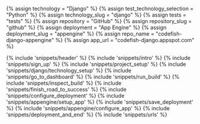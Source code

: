 {% assign technology = "Django" %}
{% assign test_technology_selection = "Python" %}
{% assign technology_slug = "django" %}
{% assign tests = "tests" %}
{% assign repository = "GitHub" %}
{% assign repository_slug = "github" %}
{% assign deployment = "App Engine" %}
{% assign deployment_slug = "appengine" %}
{% assign repo_name = "codefish-django-appengine" %}
{% assign app_url = "codefish-django.appspot.com" %}

{% include 'snippets/header' %}
{% include 'snippets/intro' %}
{% include 'snippets/sign_up' %}
{% include 'snippets/project_setup' %}
{% include 'snippets/django/technology_setup' %}
{% include 'snippets/go_to_dashboard' %}
{% include 'snippets/run_build' %}
{% include 'snippets/inspect_build' %}
{% include 'snippets/finish_road_to_success' %}
{% include 'snippets/configure_deployment' %}
{% include 'snippets/appengine/setup_app' %}
{% include 'snippets/save_deployment' %}
{% include 'snippets/appengine/configure_app' %}
{% include 'snippets/deployment_and_end' %}
{% include 'snippets/urls' %}
